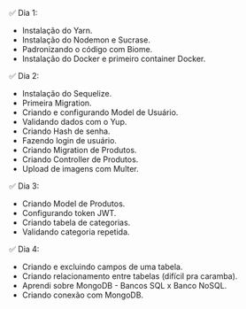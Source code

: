 ✅ Dia 1: 
- Instalação do Yarn. 
- Instalação do Nodemon e Sucrase. 
- Padronizando o código com Biome. 
- Instalação do Docker e primeiro container Docker. 

✅ Dia 2:
- Instalação do Sequelize. 
- Primeira Migration. 
- Criando e configurando Model de Usuário. 
- Validando dados com o Yup. 
- Criando Hash de senha.
- Fazendo login de usuário.
- Criando Migration de Produtos.
- Criando Controller de Produtos.
- Upload de imagens com Multer.

✅ Dia 3:
- Criando Model de Produtos.
- Configurando token JWT.
- Criando tabela de categorias.
- Validando categoria repetida.

✅ Dia 4:
- Criando e excluindo campos de uma tabela.
- Criando relacionamento entre tabelas (difícil pra caramba).
- Aprendi sobre MongoDB - Bancos SQL x Banco NoSQL.
- Criando conexão com MongoDB.